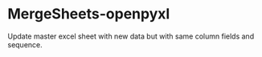# MergeSheets-openpyxl
Update master excel sheet with new data but with same column fields and sequence.
